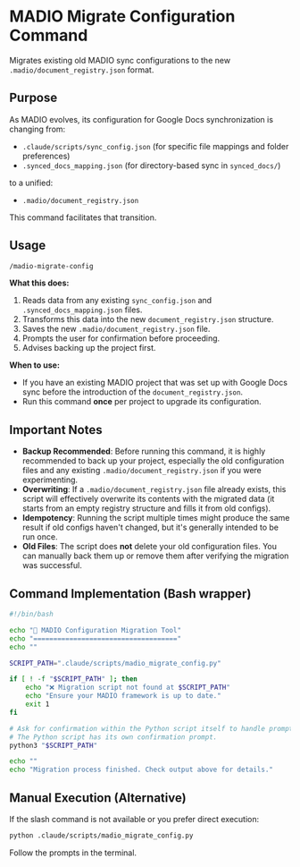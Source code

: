 # MADIO Migrate Configuration Command

Migrates existing old MADIO sync configurations to the new `.madio/document_registry.json` format.

## Purpose

As MADIO evolves, its configuration for Google Docs synchronization is changing from:
- `.claude/scripts/sync_config.json` (for specific file mappings and folder preferences)
- `.synced_docs_mapping.json` (for directory-based sync in `synced_docs/`)

to a unified:
- `.madio/document_registry.json`

This command facilitates that transition.

## Usage

```bash
/madio-migrate-config
```

**What this does:**
1.  Reads data from any existing `sync_config.json` and `.synced_docs_mapping.json` files.
2.  Transforms this data into the new `document_registry.json` structure.
3.  Saves the new `.madio/document_registry.json` file.
4.  Prompts the user for confirmation before proceeding.
5.  Advises backing up the project first.

**When to use:**
- If you have an existing MADIO project that was set up with Google Docs sync before the introduction of the `document_registry.json`.
- Run this command **once** per project to upgrade its configuration.

## Important Notes
-   **Backup Recommended**: Before running this command, it is highly recommended to back up your project, especially the old configuration files and any existing `.madio/document_registry.json` if you were experimenting.
-   **Overwriting**: If a `.madio/document_registry.json` file already exists, this script will effectively overwrite its contents with the migrated data (it starts from an empty registry structure and fills it from old configs).
-   **Idempotency**: Running the script multiple times might produce the same result if old configs haven't changed, but it's generally intended to be run once.
-   **Old Files**: The script does **not** delete your old configuration files. You can manually back them up or remove them after verifying the migration was successful.

## Command Implementation (Bash wrapper)

```bash
#!/bin/bash

echo "🚀 MADIO Configuration Migration Tool"
echo "===================================="
echo ""

SCRIPT_PATH=".claude/scripts/madio_migrate_config.py"

if [ ! -f "$SCRIPT_PATH" ]; then
    echo "❌ Migration script not found at $SCRIPT_PATH"
    echo "Ensure your MADIO framework is up to date."
    exit 1
fi

# Ask for confirmation within the Python script itself to handle prompts better.
# The Python script has its own confirmation prompt.
python3 "$SCRIPT_PATH"

echo ""
echo "Migration process finished. Check output above for details."

```

## Manual Execution (Alternative)
If the slash command is not available or you prefer direct execution:
```bash
python .claude/scripts/madio_migrate_config.py
```
Follow the prompts in the terminal.
